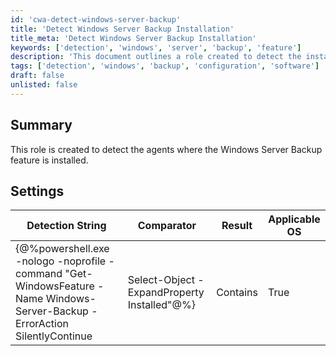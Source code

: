```yaml
---
id: 'cwa-detect-windows-server-backup'
title: 'Detect Windows Server Backup Installation'
title_meta: 'Detect Windows Server Backup Installation'
keywords: ['detection', 'windows', 'server', 'backup', 'feature']
description: 'This document outlines a role created to detect the installation of the Windows Server Backup feature. It includes the detection string, comparator, and applicable operating systems for effective monitoring.'
tags: ['detection', 'windows', 'backup', 'configuration', 'software']
draft: false
unlisted: false
---
```

## Summary

This role is created to detect the agents where the Windows Server Backup feature is installed.

## Settings

| Detection String                                                                                          | Comparator | Result | Applicable OS |
|-----------------------------------------------------------------------------------------------------------|------------|--------|----------------|
| {@%powershell.exe -nologo -noprofile -command "Get-WindowsFeature -Name Windows-Server-Backup -ErrorAction SilentlyContinue | Select-Object -ExpandProperty Installed"@%} | Contains   | True   | Windows        |


